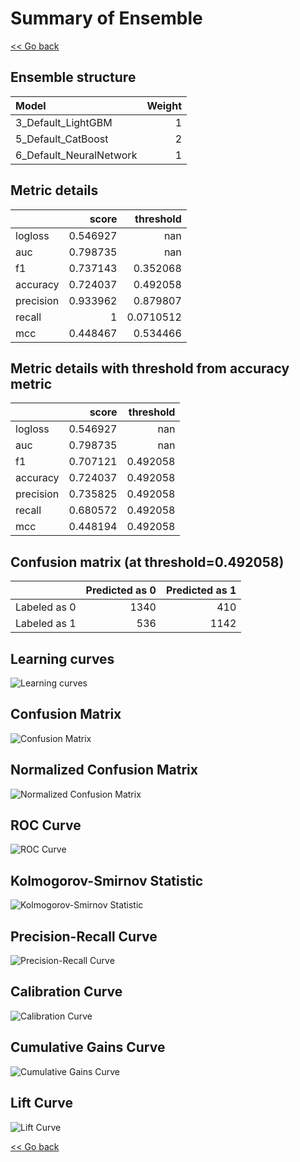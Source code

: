 # Summary of Ensemble

[<< Go back](../README.md)

## Ensemble structure

| Model                   |   Weight |
|:------------------------|---------:|
| 3_Default_LightGBM      |        1 |
| 5_Default_CatBoost      |        2 |
| 6_Default_NeuralNetwork |        1 |

## Metric details

|           |    score |   threshold |
|:----------|---------:|------------:|
| logloss   | 0.546927 | nan         |
| auc       | 0.798735 | nan         |
| f1        | 0.737143 |   0.352068  |
| accuracy  | 0.724037 |   0.492058  |
| precision | 0.933962 |   0.879807  |
| recall    | 1        |   0.0710512 |
| mcc       | 0.448467 |   0.534466  |

## Metric details with threshold from accuracy metric

|           |    score |   threshold |
|:----------|---------:|------------:|
| logloss   | 0.546927 |  nan        |
| auc       | 0.798735 |  nan        |
| f1        | 0.707121 |    0.492058 |
| accuracy  | 0.724037 |    0.492058 |
| precision | 0.735825 |    0.492058 |
| recall    | 0.680572 |    0.492058 |
| mcc       | 0.448194 |    0.492058 |

## Confusion matrix (at threshold=0.492058)

|              |   Predicted as 0 |   Predicted as 1 |
|:-------------|-----------------:|-----------------:|
| Labeled as 0 |             1340 |              410 |
| Labeled as 1 |              536 |             1142 |

## Learning curves

![Learning curves](learning_curves.png)

## Confusion Matrix

![Confusion Matrix](confusion_matrix.png)

## Normalized Confusion Matrix

![Normalized Confusion Matrix](confusion_matrix_normalized.png)

## ROC Curve

![ROC Curve](roc_curve.png)

## Kolmogorov-Smirnov Statistic

![Kolmogorov-Smirnov Statistic](ks_statistic.png)

## Precision-Recall Curve

![Precision-Recall Curve](precision_recall_curve.png)

## Calibration Curve

![Calibration Curve](calibration_curve_curve.png)

## Cumulative Gains Curve

![Cumulative Gains Curve](cumulative_gains_curve.png)

## Lift Curve

![Lift Curve](lift_curve.png)

[<< Go back](../README.md)
